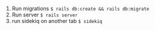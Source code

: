 1. Run migrations
`$ rails db:create && rails db:migrate`
2. Run server
`$ rails server`
3. run sidekiq on another tab
`$ sidekiq`
